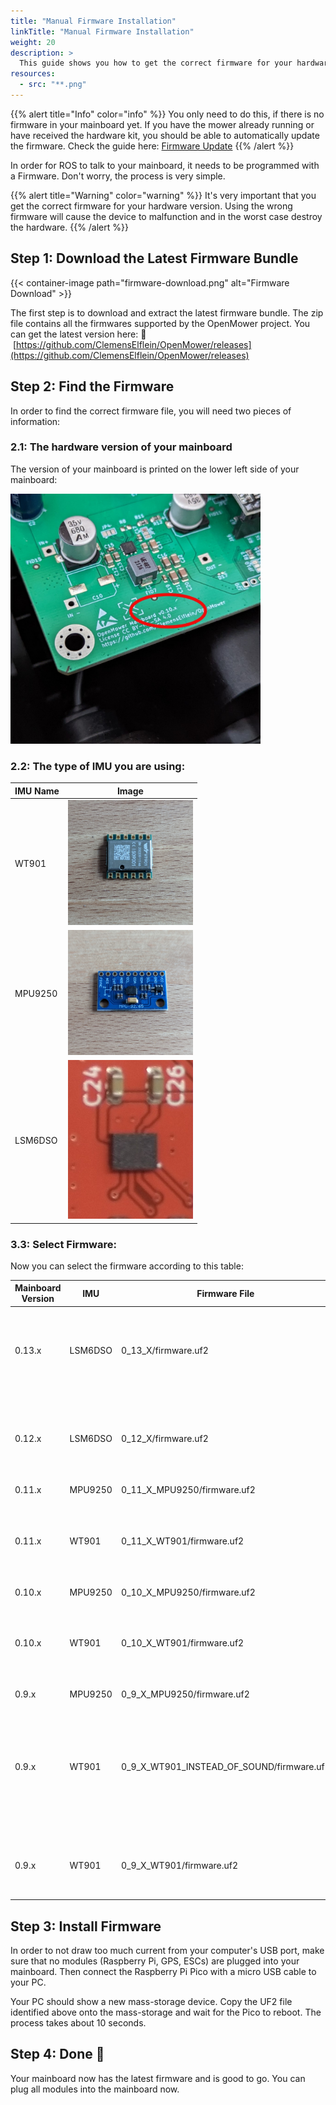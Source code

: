 ```yaml
---
title: "Manual Firmware Installation"
linkTitle: "Manual Firmware Installation"
weight: 20
description: >
  This guide shows you how to get the correct firmware for your hardware version and install it on your mainboard manually.
resources:
  - src: "**.png"
---
```


{{% alert title="Info" color="info" %}}
You only need to do this, if there is no firmware in your mainboard yet. If you have the mower already running or have
received the hardware kit, you should be able to automatically update the firmware. Check the guide
here: [Firmware Update](/docs/knowledge-base/firmware-update)
{{% /alert %}}

In order for ROS to talk to your mainboard, it needs to be programmed with a Firmware. Don't worry, the process is very
simple.

{{% alert title="Warning" color="warning" %}}
It's very important that you get the correct firmware for your hardware version. Using the wrong firmware will cause the
device to malfunction and in the worst case destroy the hardware.
{{% /alert %}}

## Step 1: Download the Latest Firmware Bundle

{{< container-image path="firmware-download.png" alt="Firmware Download" >}}

The first step is to download and extract the latest firmware bundle. The zip file contains all the firmwares supported
by the OpenMower project.
You can get the latest version here: :link:
&nbsp;[https://github.com/ClemensElflein/OpenMower/releases](https://github.com/ClemensElflein/OpenMower/releases)

## Step 2: Find the Firmware

In order to find the correct firmware file, you will need two pieces of information:

### 2.1: The hardware version of your mainboard

The version of your mainboard is printed on the lower left side of your mainboard:
<div><img src='mainboard-version.jpg' width=400 /></div>

### 2.2: The type of IMU you are using:

| IMU Name | Image                                |
|----------|--------------------------------------|
| WT901    | <img src='wt-901.jpg' width=200 />   |
| MPU9250  | <img src='mpu-9250.jpg' width=200 /> |
| LSM6DSO  | <img src='lsm6dso.jpg' width=200 />  |

### 3.3: Select Firmware:

Now you can select the firmware according to this table:

| Mainboard Version | IMU     | Firmware File                             | Notes                                                                                              |
|-------------------|---------|-------------------------------------------|----------------------------------------------------------------------------------------------------|
| 0.13.x            | LSM6DSO | 0_13_X/firmware.uf2                       | If you have bought the 0.13.x kit in Vermut's shop, this is your version.                          |
| 0.12.x            | LSM6DSO | 0_12_X/firmware.uf2                       | If you have bought the 0.12.x kit in Vermut's shop, this is your version.                          |
| 0.11.x            | MPU9250 | 0_11_X_MPU9250/firmware.uf2               |                                                                                                    |
| 0.11.x            | WT901   | 0_11_X_WT901/firmware.uf2                 | If you have bought the 0.11.x kit in Vermut's shop, this is your version.                          |
| 0.10.x            | MPU9250 | 0_10_X_MPU9250/firmware.uf2               |                                                                                                    |
| 0.10.x            | WT901   | 0_10_X_WT901/firmware.uf2                 | If you have bought the 0.10.x kit in Vermut's shop, this is your version.                          |
| 0.9.x             | MPU9250 | 0_9_X_MPU9250/firmware.uf2                |                                                                                                    |
| 0.9.x             | WT901   | 0_9_X_WT901_INSTEAD_OF_SOUND/firmware.uf2 | WT901 gets soldered instead of the sound module, since this mainboard does not have a WT901 header |
| 0.9.x             | WT901   | 0_9_X_WT901/firmware.uf2                  | IMU Connected on the MPU9250 Slot using SerialPIO                                                  |

## Step 3: Install Firmware

In order to not draw too much current from your computer's USB port, make sure that no modules (Raspberry Pi, GPS, ESCs)
are plugged into your mainboard. Then connect the Raspberry Pi Pico with a micro USB cable to your PC.

Your PC should show a new mass-storage device. Copy the UF2 file identified above onto the mass-storage and wait for the
Pico to reboot. The process takes about 10 seconds.

## Step 4: Done :tada:

Your mainboard now has the latest firmware and is good to go. You can plug all modules into the mainboard now.
